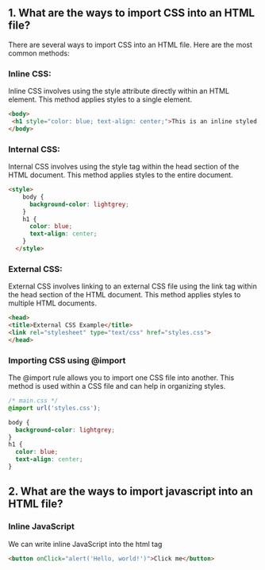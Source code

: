 ## 1. What are the ways to import CSS into an HTML file?
 
 There are several ways to import CSS into an HTML file. Here are the most common methods:

 ### Inline CSS:
 Inline CSS involves using the style attribute directly within an HTML element. This method applies styles to a single element.

 ```html
 <body>
  <h1 style="color: blue; text-align: center;">This is an inline styled heading</h1>
</body>
```
### Internal CSS:

Internal CSS involves using the style tag within the head section of the HTML document. This method applies styles to the entire document.

```html
<style>
    body {
      background-color: lightgrey;
    }
    h1 {
      color: blue;
      text-align: center;
    }
  </style>
  ```

  ### External CSS:

  External CSS involves linking to an external CSS file using the link tag within the head section of the HTML document. This method applies styles to multiple HTML documents.

  ```html
  <head>
  <title>External CSS Example</title>
  <link rel="stylesheet" type="text/css" href="styles.css">
</head>
```

### Importing CSS using @import

The @import rule allows you to import one CSS file into another. This method is used within a CSS file and can help in organizing styles.

```css
/* main.css */
@import url('styles.css');

body {
  background-color: lightgrey;
}
h1 {
  color: blue;
  text-align: center;
}
```


## 2. What are the ways to import javascript into an HTML file?

### Inline JavaScript

We can write inline JavaScript into the html tag

```html
<button onClick="alert('Hello, world!')">Click me</button>